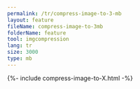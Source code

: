 ```yaml
---
permalink: /tr/compress-image-to-3-mb
layout: feature
fileName: compress-image-to-3mb
folderName: feature
tool: imgcompression
lang: tr
size: 3000
type: mb
---
```


{%- include compress-image-to-X.html -%}
